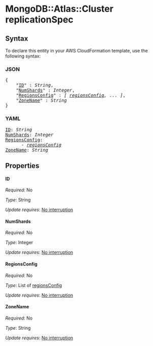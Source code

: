 # MongoDB::Atlas::Cluster replicationSpec

## Syntax

To declare this entity in your AWS CloudFormation template, use the following syntax:

### JSON

<pre>
{
    "<a href="#id" title="ID">ID</a>" : <i>String</i>,
    "<a href="#numshards" title="NumShards">NumShards</a>" : <i>Integer</i>,
    "<a href="#regionsconfig" title="RegionsConfig">RegionsConfig</a>" : <i>[ <a href="regionsconfig.md">regionsConfig</a>, ... ]</i>,
    "<a href="#zonename" title="ZoneName">ZoneName</a>" : <i>String</i>
}
</pre>

### YAML

<pre>
<a href="#id" title="ID">ID</a>: <i>String</i>
<a href="#numshards" title="NumShards">NumShards</a>: <i>Integer</i>
<a href="#regionsconfig" title="RegionsConfig">RegionsConfig</a>: <i>
      - <a href="regionsconfig.md">regionsConfig</a></i>
<a href="#zonename" title="ZoneName">ZoneName</a>: <i>String</i>
</pre>

## Properties

#### ID

_Required_: No

_Type_: String

_Update requires_: [No interruption](https://docs.aws.amazon.com/AWSCloudFormation/latest/UserGuide/using-cfn-updating-stacks-update-behaviors.html#update-no-interrupt)

#### NumShards

_Required_: No

_Type_: Integer

_Update requires_: [No interruption](https://docs.aws.amazon.com/AWSCloudFormation/latest/UserGuide/using-cfn-updating-stacks-update-behaviors.html#update-no-interrupt)

#### RegionsConfig

_Required_: No

_Type_: List of <a href="regionsconfig.md">regionsConfig</a>

_Update requires_: [No interruption](https://docs.aws.amazon.com/AWSCloudFormation/latest/UserGuide/using-cfn-updating-stacks-update-behaviors.html#update-no-interrupt)

#### ZoneName

_Required_: No

_Type_: String

_Update requires_: [No interruption](https://docs.aws.amazon.com/AWSCloudFormation/latest/UserGuide/using-cfn-updating-stacks-update-behaviors.html#update-no-interrupt)


